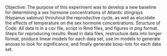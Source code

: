 Objective:
The purpose of this experiment was to develop a new baseline for determining a sex hormone concentrations of Atlantic stingrays (Hypanus sabinus) throuhout the reproductive cycle, as well as elucidate the effects of temperature on the sex hormone concentrations. 
Structure of Code:
All data is in a csv file, script in Rmd files, and figures in png format.
Steps for reproducing results:
Read in data files, restructure data into longer format, produce linear models for each data set, use lm models to generate anovas to look for significance, and finally generate boxp-lots for each data set.